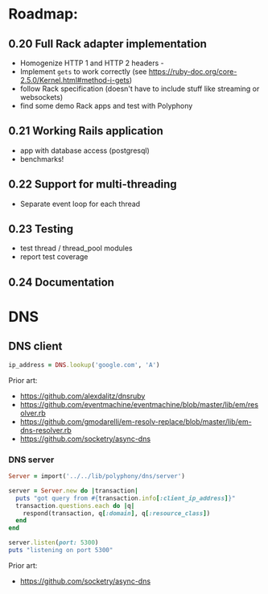 # Roadmap:

## 0.20 Full Rack adapter implementation

- Homogenize HTTP 1 and HTTP 2 headers - 
- Implement `gets` to work correctly (see https://ruby-doc.org/core-2.5.0/Kernel.html#method-i-gets)
- follow Rack specification (doesn't have to include stuff like streaming or
  websockets)
- find some demo Rack apps and test with Polyphony

## 0.21 Working Rails application

- app with database access (postgresql)
- benchmarks!

## 0.22 Support for multi-threading

- Separate event loop for each thread

## 0.23 Testing

- test thread / thread_pool modules
- report test coverage

## 0.24 Documentation

# DNS

## DNS client

```ruby
ip_address = DNS.lookup('google.com', 'A')
```

Prior art:

- https://github.com/alexdalitz/dnsruby
- https://github.com/eventmachine/eventmachine/blob/master/lib/em/resolver.rb
- https://github.com/gmodarelli/em-resolv-replace/blob/master/lib/em-dns-resolver.rb
- https://github.com/socketry/async-dns

### DNS server

```ruby
Server = import('../../lib/polyphony/dns/server')

server = Server.new do |transaction|
  puts "got query from #{transaction.info[:client_ip_address]}"
  transaction.questions.each do |q|
    respond(transaction, q[:domain], q[:resource_class])
  end
end

server.listen(port: 5300)
puts "listening on port 5300"
```

Prior art:

- https://github.com/socketry/async-dns
